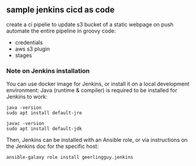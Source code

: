 ## sample jenkins cicd as code
create a ci pipelie to update s3 bucket of a static webpage on push \
automate the entire pipeline in groovy code:
- credentials
- aws s3 plugin
- stages



### Note on Jenkins installation
You can use docker image for Jenkins, or install it on a local development environment:
Java (runtime & compiler) is required to be installed for Jenkins to work:
```
java -version
sudo apt install default-jre

javac -version
sudo apt install default-jdk
```
Then, Jenkins can be installed with an Ansible role, or via instructions on the Jenkins doc for the specific host:
```
ansible-galaxy role install geerlingguy.jenkins
```
